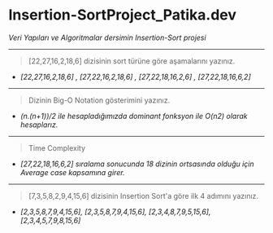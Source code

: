 # Insertion-SortProject_Patika.dev
*Veri Yapıları ve Algoritmalar dersimin Insertion-Sort projesi*

---
 >[22,27,16,2,18,6] dizisinin sort türüne göre aşamalarını yazınız.<br>
  - _[22,27,16,2,18,6] , [27,22,16,2,18,6] , [27,22,18,16,2,6] , [27,22,18,16,6,2]_

---
>Dizinin Big-O Notation gösterimini yazınız.<br>
 - _(n.(n+1))/2 ile hesapladığımızda dominant fonksyon ile O(n2) olarak hesaplarız._
 
---
>Time Complexity<br>
- _[27,22,18,16,6,2] sıralama sonucunda 18 dizinin ortsasında olduğu için Average case kapsamına girer._

---
>[7,3,5,8,2,9,4,15,6] dizisinin Insertion Sort'a göre ilk 4 adımını yazınız.<br>
- _[2,3,5,8,7,9,4,15,6], [2,3,5,8,7,9,4,15,6], [2,3,4,8,7,9,5,15,6], [2,3,4,5,7,9,8,15,6]_

